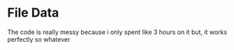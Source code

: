 # File Data

The code is really messy because i only spent like 3 hours on it but, it works perfectly so whatever

